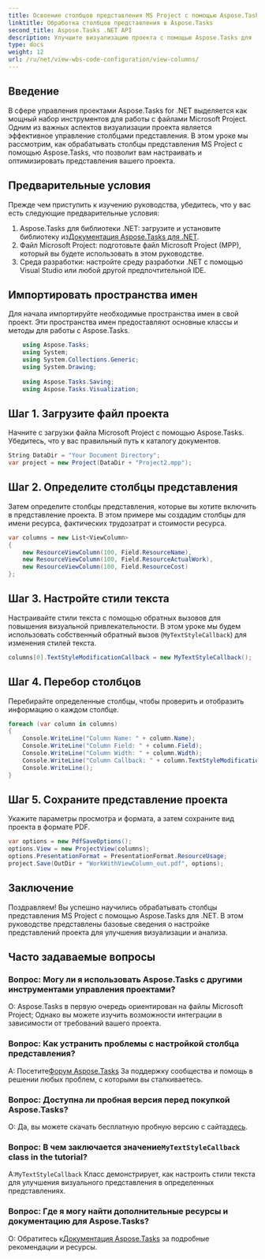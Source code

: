 ```yaml
---
title: Освоение столбцов представления MS Project с помощью Aspose.Tasks для .NET
linktitle: Обработка столбцов представления в Aspose.Tasks
second_title: Aspose.Tasks .NET API
description: Улучшите визуализацию проекта с помощью Aspose.Tasks для .NET. Научитесь шаг за шагом обрабатывать столбцы представления MS Project. Повысьте эффективность и персонализацию.
type: docs
weight: 12
url: /ru/net/view-wbs-code-configuration/view-columns/
---
```

## Введение
В сфере управления проектами Aspose.Tasks for .NET выделяется как мощный набор инструментов для работы с файлами Microsoft Project. Одним из важных аспектов визуализации проекта является эффективное управление столбцами представления. В этом уроке мы рассмотрим, как обрабатывать столбцы представления MS Project с помощью Aspose.Tasks, что позволит вам настраивать и оптимизировать представления вашего проекта.
## Предварительные условия
Прежде чем приступить к изучению руководства, убедитесь, что у вас есть следующие предварительные условия:
1.  Aspose.Tasks для библиотеки .NET: загрузите и установите библиотеку из[Документация Aspose.Tasks для .NET](https://reference.aspose.com/tasks/net/).
2. Файл Microsoft Project: подготовьте файл Microsoft Project (MPP), который вы будете использовать в этом руководстве.
3. Среда разработки: настройте среду разработки .NET с помощью Visual Studio или любой другой предпочтительной IDE.
## Импортировать пространства имен
Для начала импортируйте необходимые пространства имен в свой проект. Эти пространства имен предоставляют основные классы и методы для работы с Aspose.Tasks.
```csharp
    using Aspose.Tasks;
    using System;
    using System.Collections.Generic;
    using System.Drawing;
    
    using Aspose.Tasks.Saving;
    using Aspose.Tasks.Visualization;
```
## Шаг 1. Загрузите файл проекта
Начните с загрузки файла Microsoft Project с помощью Aspose.Tasks. Убедитесь, что у вас правильный путь к каталогу документов.
```csharp
String DataDir = "Your Document Directory";
var project = new Project(DataDir + "Project2.mpp");
```
## Шаг 2. Определите столбцы представления
Затем определите столбцы представления, которые вы хотите включить в представление проекта. В этом примере мы создадим столбцы для имени ресурса, фактических трудозатрат и стоимости ресурса.
```csharp
var columns = new List<ViewColumn>
{
    new ResourceViewColumn(100, Field.ResourceName),
    new ResourceViewColumn(100, Field.ResourceActualWork),
    new ResourceViewColumn(100, Field.ResourceCost)
};
```
## Шаг 3. Настройте стили текста
Настраивайте стили текста с помощью обратных вызовов для повышения визуальной привлекательности. В этом уроке мы будем использовать собственный обратный вызов (`MyTextStyleCallback`) для изменения стилей текста.
```csharp
columns[0].TextStyleModificationCallback = new MyTextStyleCallback();
```
## Шаг 4. Перебор столбцов
Перебирайте определенные столбцы, чтобы проверить и отобразить информацию о каждом столбце.
```csharp
foreach (var column in columns)
{
    Console.WriteLine("Column Name: " + column.Name);
    Console.WriteLine("Column Field: " + column.Field);
    Console.WriteLine("Column Width: " + column.Width);
    Console.WriteLine("Column Callback: " + column.TextStyleModificationCallback);
    Console.WriteLine();
}
```
## Шаг 5. Сохраните представление проекта
Укажите параметры просмотра и формата, а затем сохраните вид проекта в формате PDF.
```csharp
var options = new PdfSaveOptions();
options.View = new ProjectView(columns);
options.PresentationFormat = PresentationFormat.ResourceUsage;
project.Save(OutDir + "WorkWithViewColumn_out.pdf", options);
```
## Заключение
Поздравляем! Вы успешно научились обрабатывать столбцы представления MS Project с помощью Aspose.Tasks для .NET. В этом руководстве представлены базовые сведения о настройке представлений проекта для улучшения визуализации и анализа.

## Часто задаваемые вопросы
### Вопрос: Могу ли я использовать Aspose.Tasks с другими инструментами управления проектами?
О: Aspose.Tasks в первую очередь ориентирован на файлы Microsoft Project; Однако вы можете изучить возможности интеграции в зависимости от требований вашего проекта.
### Вопрос: Как устранить проблемы с настройкой столбца представления?
 А: Посетите[Форум Aspose.Tasks](https://forum.aspose.com/c/tasks/15) За поддержку сообщества и помощь в решении любых проблем, с которыми вы сталкиваетесь.
### Вопрос: Доступна ли пробная версия перед покупкой Aspose.Tasks?
О: Да, вы можете скачать бесплатную пробную версию с сайта[здесь](https://releases.aspose.com/).
###  Вопрос: В чем заключается значение`MyTextStyleCallback` class in the tutorial?
 А:`MyTextStyleCallback` Класс демонстрирует, как настроить стили текста для улучшения визуального представления в определенных представлениях.
### Вопрос: Где я могу найти дополнительные ресурсы и документацию для Aspose.Tasks?
 О: Обратитесь к[Документация Aspose.Tasks](https://reference.aspose.com/tasks/net/) за подробные рекомендации и ресурсы.